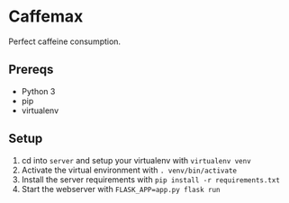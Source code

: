# Caffemax
Perfect caffeine consumption.

## Prereqs
* Python 3
* pip
* virtualenv

## Setup
1. cd into `server` and setup your virtualenv with `virtualenv venv`
2. Activate the virtual environment with `. venv/bin/activate`
3. Install the server requirements with `pip install -r requirements.txt`
4. Start the webserver with  `FLASK_APP=app.py flask run`
